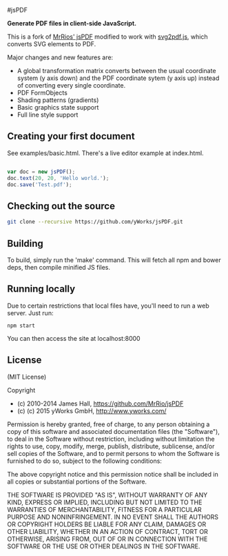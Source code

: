 #jsPDF

**Generate PDF files in client-side JavaScript.**

This is a fork of [MrRios' jsPDF](https://github.com/MrRio/jsPDF) modified to work with [svg2pdf.js](https://github.com/yWorks/svg2pdf.js), which converts SVG elements to PDF.

Major changes and new features are:

* A global transformation matrix converts between the usual coordinate system (y axis down) and the PDF coordinate sytem (y axis up) instead of converting every single coordinate.
* PDF FormObjects
* Shading patterns (gradients)
* Basic graphics state support
* Full line style support

## Creating your first document

See examples/basic.html. There's a live editor example at index.html.

```javascript

var doc = new jsPDF();
doc.text(20, 20, 'Hello world.');
doc.save('Test.pdf');
```

## Checking out the source

```bash
git clone --recursive https://github.com/yWorks/jsPDF.git
```

## Building

To build, simply run the 'make' command. This will fetch all npm and bower deps, then compile minified JS files.

## Running locally

Due to certain restrictions that local files have, you'll need to run a web server. Just run:

```
npm start
```

You can then access the site at localhost:8000

## License

(MIT License)

Copyright 

 * (c) 2010-2014 James Hall, https://github.com/MrRio/jsPDF
 * (c) (c) 2015 yWorks GmbH, http://www.yworks.com/

Permission is hereby granted, free of charge, to any person obtaining
a copy of this software and associated documentation files (the
"Software"), to deal in the Software without restriction, including
without limitation the rights to use, copy, modify, merge, publish,
distribute, sublicense, and/or sell copies of the Software, and to
permit persons to whom the Software is furnished to do so, subject to
the following conditions:

The above copyright notice and this permission notice shall be
included in all copies or substantial portions of the Software.

THE SOFTWARE IS PROVIDED "AS IS", WITHOUT WARRANTY OF ANY KIND,
EXPRESS OR IMPLIED, INCLUDING BUT NOT LIMITED TO THE WARRANTIES OF
MERCHANTABILITY, FITNESS FOR A PARTICULAR PURPOSE AND
NONINFRINGEMENT. IN NO EVENT SHALL THE AUTHORS OR COPYRIGHT HOLDERS BE
LIABLE FOR ANY CLAIM, DAMAGES OR OTHER LIABILITY, WHETHER IN AN ACTION
OF CONTRACT, TORT OR OTHERWISE, ARISING FROM, OUT OF OR IN CONNECTION
WITH THE SOFTWARE OR THE USE OR OTHER DEALINGS IN THE SOFTWARE.
